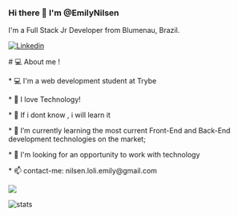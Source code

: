 ### Hi there 👋 I'm @EmilyNilsen

I'm a Full Stack Jr Developer from Blumenau, Brazil.

<a href="https://www.linkedin.com/in/emily-nilsen-carvalho/">

<img alt="Linkedin" src="https://img.shields.io/badge/linkedin-0077B5?logo=linkedin&logoColor=white&style=for-the-badge"/>

</a>

<p># 💻 About me !</p>

<p>* 💻 I'm a web development student at Trybe</p>

  

<p>* 💬 I love Technology!</p>

<p>* 🚀 If i dont know , i will learn it</p>

<p>* 🌱 I’m currently learning the most current Front-End and Back-End development technologies on the market;</p>

<p>* 👀 I'm looking for an opportunity to work with technology </p>

<p>* 📫 contact-me: nilsen.loli.emily@gmail.com</p>



<img src="https://github-readme-stats.vercel.app/api?username=EmilyNilsen" />

 
  

![stats](https://github-readme-stats.vercel.app/api/wakatime?username=@EmilyNilsen)
